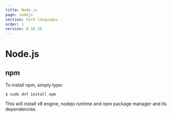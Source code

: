 ```yaml
---
title: Node.js
page: nodejs
section: tech-languages
order: 1
version: 0.10.36
---
```


# Node.js

## npm

To install npm, simply type:

```
$ sudo dnf install npm
```

This will install v8 engine, nodejs runtime and npm package manager and its dependencies.
